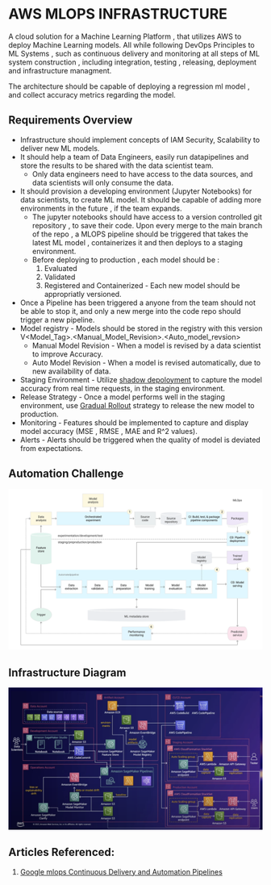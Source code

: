 # AWS MLOPS INFRASTRUCTURE

A cloud solution for a Machine Learning Platform , that utilizes AWS to deploy Machine Learning models. All while following DevOps Principles to ML Systems , such as continuous delivery and monitoring at all steps of ML system construction , including integration, testing , releasing, deployment and infrastructure managment.

The architecture should be capable of deploying a regression ml model , and collect accuracy metrics regarding the model.

## Requirements Overview

- Infrastructure should implement concepts of IAM Security, Scalability to deliver new ML models.
- It should help a team of Data Engineers, easily run datapipelines and store the results to be shared with the data scientist team.
  - Only data engineers need to have access to the data sources, and data scientists will only consume the data.
- It should provision a developing environment (Jupyter Notebooks) for data scientists, to create ML model. It should be capable of adding more environments in the future , if the team expands.
  - The jupyter notebooks should have access to a version controlled git repository , to save their code. Upon every merge to the main branch of the repo , a MLOPS pipeline should be triggered that takes the latest ML model , containerizes it and then deploys to a staging environment.
  - Before deploying to production , each model should be :
    1. Evaluated
    2. Validated
    3. Registered and Containerized - Each new model should be appropriatly versioned.
- Once a Pipeline has been triggered a anyone from the team should not be able to stop it, and only a new merge into the code repo should trigger a new pipeline.
- Model registry - Models should be stored in the registry with this version V<Model_Tag>.<Manual_Model_Revision>.<Auto_model_revsion>
  - Manual Model Revision - When a model is revised by a data scientist to improve Accuracy.
  - Auto Model Revision - When a model is revised automatically, due to new availability of data.
- Staging Environment - Utilize <u>shadow depoloyment</u> to capture the model accuracy from real time requests, in the staging environment.
- Release Strategy - Once a model performs well in the staging environment, use <u>Gradual Rollout</u> strategy to release the new model to production.
- Monitoring - Features should be implemented to capture and display model accuracy (MSE , RMSE , MAE and R^2 values).
- Alerts - Alerts should be triggered when the quality of model is deviated from expectations.

## Automation Challenge

![](./images/mlops_processes.svg)

## Infrastructure Diagram

![](./images/architecture_diagram.png)

## Articles Referenced:

1. [Google mlops Continuous Delivery and Automation Pipelines](https://cloud.google.com/architecture/mlops-continuous-delivery-and-automation-pipelines-in-machine-learning)

   
